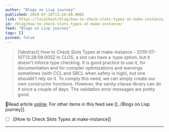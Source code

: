 ```yaml
---
author: "Blogs on Lisp journey"
published: 2019-07-10T13:28:08.000Z
link: https://localhost/blog/how-to-check-slots-types-at-make-instance/
id: /blog/how-to-check-slots-types-at-make-instance/
feed: "Blogs on Lisp journey"
tags: []
pinned: false
---
```

> [!abstract] How to Check Slots Types at make-instance - 2019-07-10T13:28:08.000Z
> In CLOS, a slot can have a :type option, but it doesn’t inforce type checking. It is good practice to use it, for documentation and for compiler optimizations and warnings sometimes (with CCL and SBCL when safety is high), but one shouldn’t rely on it. To comply this need, we can simply create our own constructor functions. However, the sanity-clause library can do it since a couple of days. The validation error messages are pretty good.

🔗Read article [online](https://localhost/blog/how-to-check-slots-types-at-make-instance/). For other items in this feed see [[../Blogs on Lisp journey]].

- [ ] [[How to Check Slots Types at make-instance]]
- - -

